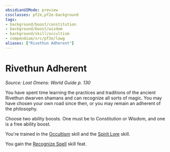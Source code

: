 ```yaml
---
obsidianUIMode: preview
cssclasses: pf2e,pf2e-background
tags:
- background/boost/constitution
- background/boost/wisdom
- background/skill/occultism
- compendium/src/pf2e/lowg
aliases: ["Rivethun Adherent"]
---
```

# Rivethun Adherent
*Source: Lost Omens: World Guide p. 130*  

You have spent time learning the practices and traditions of the ancient Rivethun dwarven shamans and can recognize all sorts of magic. You may have chosen your own road since then, or you may remain an adherent of the philosophy.

Choose two ability boosts. One must be to Constitution or Wisdom, and one is a free ability boost.

You're trained in the [Occultism](compendium/skills.md#Occultism) skill and the [Spirit Lore](compendium/skills.md#Lore) skill.

You gain the [Recognize Spell](compendium/feats/recognize-spell.md) skill feat.